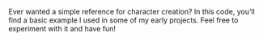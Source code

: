 Ever wanted a simple reference for character creation?
In this code, you’ll find a basic example I used in some of my early projects.
Feel free to experiment with it and have fun!
